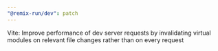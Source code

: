 ```yaml
---
"@remix-run/dev": patch
---
```


Vite: Improve performance of dev server requests by invalidating virtual modules on relevant file changes rather than on every request
